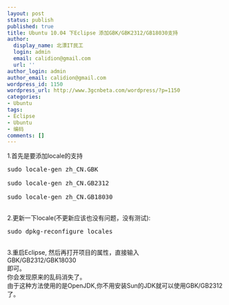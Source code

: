 ```yaml
---
layout: post
status: publish
published: true
title: Ubuntu 10.04 下Eclipse 添加GBK/GBK2312/GB18030支持
author:
  display_name: 北漂IT民工
  login: admin
  email: calidion@gmail.com
  url: ''
author_login: admin
author_email: calidion@gmail.com
wordpress_id: 1150
wordpress_url: http://www.3gcnbeta.com/wordpress/?p=1150
categories:
- Ubuntu
tags:
- Eclipse
- Ubuntu
- 编码
comments: []
---
```

<p>1.首先是要添加locale的支持</p>
<pre class="code" name="sh">
sudo locale-gen zh_CN.GBK<br />
sudo locale-gen zh_CN.GB2312<br />
sudo locale-gen zh_CN.GB18030<br />
</pre></p>
<p>2.更新一下locale(不更新应该也没有问题，没有测试):</p>
<pre class="code" name="sh">
sudo dpkg-reconfigure locales<br />
</pre></p>
<p>3.重启Eclipse, 然后再打开项目的属性，直接输入<br />
GBK/GB2312/GBK18030<br />
即可。<br />
你会发现原来的乱码消失了。<br />
由于这种方法使用的是OpenJDK,你不用安装Sun的JDK就可以使用GBK/GB2312了。</p>
